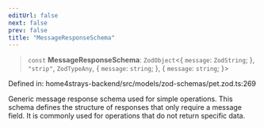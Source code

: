 ```yaml
---
editUrl: false
next: false
prev: false
title: "MessageResponseSchema"
---
```


> `const` **MessageResponseSchema**: `ZodObject`\<\{ `message`: `ZodString`; \}, `"strip"`, `ZodTypeAny`, \{ `message`: `string`; \}, \{ `message`: `string`; \}\>

Defined in: home4strays-backend/src/models/zod-schemas/pet.zod.ts:269

Generic message response schema used for simple operations.
This schema defines the structure of responses that only require a message field.
It is commonly used for operations that do not return specific data.
